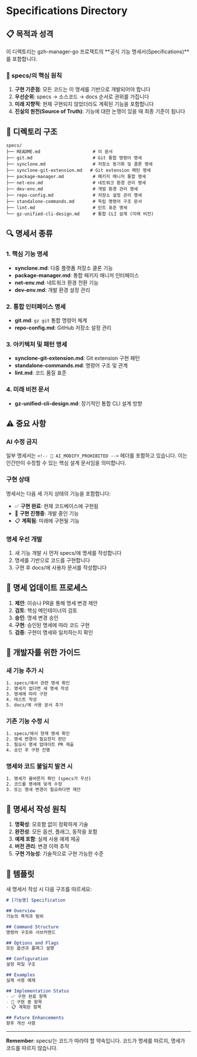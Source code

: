 # Specifications Directory

## 📋 목적과 성격

이 디렉토리는 gzh-manager-go 프로젝트의 **공식 기능 명세서(Specifications)**를 포함합니다.

### 🎯 specs/의 핵심 원칙

1. **구현 기준점**: 모든 코드는 이 명세를 기반으로 개발되어야 합니다
2. **우선순위**: specs → 소스코드 → docs 순서로 권위를 가집니다
3. **미래 지향적**: 현재 구현되지 않았더라도 계획된 기능을 포함합니다
4. **진실의 원천(Source of Truth)**: 기능에 대한 논쟁이 있을 때 최종 기준이 됩니다

## 📁 디렉토리 구조

```
specs/
├── README.md                    # 이 문서
├── git.md                       # Git 통합 명령어 명세
├── synclone.md                  # 저장소 동기화 및 클론 명세
├── synclone-git-extension.md   # Git extension 패턴 명세
├── package-manager.md           # 패키지 매니저 통합 명세
├── net-env.md                   # 네트워크 환경 관리 명세
├── dev-env.md                   # 개발 환경 관리 명세
├── repo-config.md               # 저장소 설정 관리 명세
├── standalone-commands.md       # 독립 명령어 구조 문서
├── lint.md                      # 린트 표준 명세
└── gz-unified-cli-design.md     # 통합 CLI 설계 (미래 비전)
```

## 🔍 명세서 종류

### 1. 핵심 기능 명세
- **synclone.md**: 다중 플랫폼 저장소 클론 기능
- **package-manager.md**: 통합 패키지 매니저 인터페이스
- **net-env.md**: 네트워크 환경 전환 기능
- **dev-env.md**: 개발 환경 설정 관리

### 2. 통합 인터페이스 명세
- **git.md**: `gz git` 통합 명령어 체계
- **repo-config.md**: GitHub 저장소 설정 관리

### 3. 아키텍처 및 패턴 명세
- **synclone-git-extension.md**: Git extension 구현 패턴
- **standalone-commands.md**: 명령어 구조 및 관계
- **lint.md**: 코드 품질 표준

### 4. 미래 비전 문서
- **gz-unified-cli-design.md**: 장기적인 통합 CLI 설계 방향

## ⚠️ 중요 사항

### AI 수정 금지
일부 명세서는 `<!-- 🚫 AI_MODIFY_PROHIBITED -->` 헤더를 포함하고 있습니다. 이는 인간만이 수정할 수 있는 핵심 설계 문서임을 의미합니다.

### 구현 상태
명세서는 다음 세 가지 상태의 기능을 포함합니다:
- ✅ **구현 완료**: 현재 코드베이스에 구현됨
- 🚧 **구현 진행중**: 개발 중인 기능
- 📋 **계획됨**: 미래에 구현될 기능

### 명세 우선 개발
1. 새 기능 개발 시 먼저 specs/에 명세를 작성합니다
2. 명세를 기반으로 코드를 구현합니다
3. 구현 후 docs/에 사용자 문서를 작성합니다

## 🔄 명세 업데이트 프로세스

1. **제안**: 이슈나 PR을 통해 명세 변경 제안
2. **검토**: 핵심 메인테이너의 검토
3. **승인**: 명세 변경 승인
4. **구현**: 승인된 명세에 따라 코드 구현
5. **검증**: 구현이 명세와 일치하는지 확인

## 📌 개발자를 위한 가이드

### 새 기능 추가 시
```bash
1. specs/에서 관련 명세 확인
2. 명세가 없다면 새 명세 작성
3. 명세에 따라 구현
4. 테스트 작성
5. docs/에 사용 문서 추가
```

### 기존 기능 수정 시
```bash
1. specs/에서 현재 명세 확인
2. 명세 변경이 필요한지 판단
3. 필요시 명세 업데이트 PR 제출
4. 승인 후 구현 진행
```

### 명세와 코드 불일치 발견 시
```bash
1. 명세가 올바른지 확인 (specs가 우선)
2. 코드를 명세에 맞게 수정
3. 또는 명세 변경이 필요하다면 제안
```

## 🎯 명세서 작성 원칙

1. **명확성**: 모호함 없이 정확하게 기술
2. **완전성**: 모든 옵션, 플래그, 동작을 포함
3. **예제 포함**: 실제 사용 예제 제공
4. **버전 관리**: 변경 이력 추적
5. **구현 가능성**: 기술적으로 구현 가능한 수준

## 📝 템플릿

새 명세서 작성 시 다음 구조를 따르세요:

```markdown
# [기능명] Specification

## Overview
기능의 목적과 범위

## Command Structure
명령어 구조와 서브커맨드

## Options and Flags
모든 옵션과 플래그 설명

## Configuration
설정 파일 구조

## Examples
실제 사용 예제

## Implementation Status
- ✅ 구현 완료 항목
- 🚧 구현 중 항목
- 📋 계획된 항목

## Future Enhancements
향후 개선 사항
```

---

**Remember**: specs/는 코드가 따라야 할 약속입니다. 코드가 명세를 따르지, 명세가 코드를 따르지 않습니다.